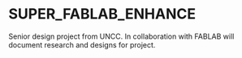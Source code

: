 # SUPER_FABLAB_ENHANCE
Senior design project from UNCC. In collaboration with FABLAB will document research and designs for project.
